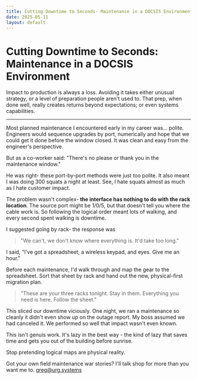 ```yaml
---
title: Cutting Downtime to Seconds- Maintenance in a DOCSIS Environment
date: 2025-05-11
layout: default
---
```


# Cutting Downtime to Seconds: Maintenance in a DOCSIS Environment

Impact to production is always a loss. Avoiding it takes either unusual strategy,
or a level of preparation people aren't used to. That prep, when done well, 
really creates returns beyond expectations; or even systems capabilities.

---

Most planned maintenance I encountered early in my career was... polite. Engineers would
sequence upgrades by port, numerically and hope that we could get it done before the window
closed. It was clean and easy from the engineer's perspective.

But as a co-worker said: "There's no please or thank you in the maintenance window."

He was right- these port-by-port methods were just too polite. It also meant I was doing
300 squats a night at least. See, I hate squats almost as much as I hate
customer impact.

The problem wasn't complex- **the interface has nothing to do with the rack location**. 
The source port might be 1/0/5, but that doesn't tell you where the cable work is. So following 
the logical order meant lots of walking, and every second spent walking is downtime.

I suggested going by rack- the response was 

> "We can't, we don't know where everything is. It'd take too long." 

I said, "I've got a spreadsheet, a wireless keypad, and eyes. Give me an hour."

Before each maintenance, I'd walk through and map the gear to the spreadsheet.
Sort that sheet by rack and hand out the new, physical-first migration plan.

> "These are your three racks tonight. Stay in them. Everything you need is here. Follow the sheet."

This sliced our downtime viciously. One night, we ran a maintenance so cleanly it didn't even show up
on the outage report. My boss assumed we had canceled it. We performed so well that impact wasn't even known.

This isn't genuis work. It's lazy in the best way - the kind of lazy that saves time and gets you 
out of the building before sunrise.

Stop pretending logical maps are physical reality.

Got your own field maintenance war stories? I'll talk shop for more than you want me to.
[greg@urg.systems](mailto:greg@urg.systems)

